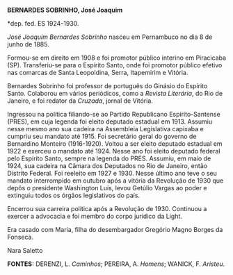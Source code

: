 **BERNARDES SOBRINHO, José Joaquim**

\*dep. fed. ES 1924-1930.

*José Joaquim Bernardes Sobrinho* nasceu em Pernambuco no dia 8 de junho
de 1885.

Formou-se em direito em 1908 e foi promotor público interino em
Piracicaba (SP). Transferiu-se para o Espírito Santo, onde foi promotor
público efetivo nas comarcas de Santa Leopoldina, Serra, Itapemirim e
Vitória.

Bernardes Sobrinho foi professor de português do Ginásio do Espírito
Santo. Colaborou em vários periódicos, como a *Revista Literária*, do
Rio de Janeiro, e foi redator da *Cruzada*, jornal de Vitória.

Ingressou na política filiando-se ao Partido Republicano
Espírito-Santense (PRES), em cuja legenda foi eleito deputado estadual
em 1913. Assumiu nesse mesmo ano sua cadeira na Assembleia Legislativa
capixaba e cumpriu seu mandato até 1915. Foi secretário geral do governo
de Bernardino Monteiro (1916-1920). Voltou a ser eleito deputado
estadual em 1922 e exerceu o mandato até 1924. Nesse ano foi eleito
deputado federal pelo Espírito Santo, sempre na legenda do PRES.
Assumiu, em maio de 1924, sua cadeira na Câmara dos Deputados no Rio de
Janeiro, então Distrito Federal. Foi reeleito em 1927 e 1930. Nesse
último ano teve o seu mandato interrompido em outubro após a vitória da
Revolução de 1930 que depôs o presidente Washington Luís, levou Getúlio
Vargas ao poder e extinguiu todos os órgãos legislativos do país.

Encerrou sua carreira política após a Revolução de 1930. Continuou a
exercer a advocacia e foi membro do corpo jurídico da Light.

Era casado com Maria, filha do desembargador Gregório Magno Borges da
Fonseca.

Nara Saletto

**FONTES:** DERENZI, L. *Caminhos*; PEREIRA, A. *Homens*; WANICK, F.
*Aristeu*.
